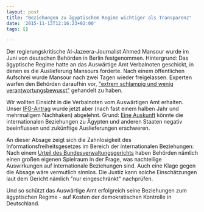 ```yaml
---
layout: post
title: "Beziehungen zu ägyptischem Regime wichtiger als Transparenz"
date: '2015-11-13T12:16:23+02:00'
tags: []

---
```


Der regierungskritische Al-Jazeera-Journalist Ahmed Mansour wurde im Juni von deutschen Behörden in Berlin festgenommen. Hintergrund: Das ägyptische Regime hatte an das Auswärtige Amt Verbalnoten geschickt, in denen es die Auslieferung Mansours forderte. Nach einem öffentlichen Aufschrei wurde Mansour nach zwei Tagen wieder freigelassen.
Experten warfen den Behörden daraufhin vor, <a href="http://www.spiegel.de/politik/deutschland/fall-mansour-experten-werfen-behoerden-versagen-vor-a-1040799.html">"extrem schlampig und wenig verantwortungsbewusst"</a> gehandelt zu haben.

Wir wollten Einsicht in die Verbalnoten vom Auswärtigen Amt erhalten. Unser <a href="https://fragdenstaat.de/anfrage/verbalnote-der-agyptischen-botschaft-zu-ahmed-mansour/#nachricht-35516">IFG-Antrag</a> wurde jetzt aber (nach fast einem halben Jahr und mehrmaligem Nachhaken) abgelehnt. Grund: <a href="https://fragdenstaat.de/files/foi/35516/aa-mansour_geschwaerzt.pdf">Eine Auskunft</a> könnte die internationalen Beziehungen zu Ägypten und anderen Staaten negativ beeinflussen und zukünftige Auslieferungen erschweren.

An dieser Absage zeigt sich die Zahnlosigkeit des Informationsfreiheitsgesetzes im Bereich der internationalen Beziehungen: Nach einem <a href="http://www.lda.brandenburg.de/media_fast/5955/BVerwG_7_C_22_08.pdf">Urteil des Bundesverwaltungsgerichts</a> haben Behörden nämlich einen großen eigenen Spielraum in der Frage, was nachteilige Auswirkungen auf internationale Beziehungen sind. Auch eine Klage gegen die Absage wäre vermutlich sinnlos. Die Justiz kann solche Einschätzungen laut dem Gericht nämlich "nur eingeschränkt" nachprüfen. 

Und so schützt das Auswärtige Amt erfolgreich seine Beziehungen zum ägyptischen Regime - auf Kosten der demokratischen Kontrolle in Deutschland.
